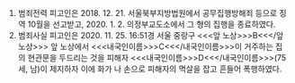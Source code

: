 1. 범죄전력
피고인은 2018. 12. 21. 서울북부지방법원에서 공무집행방해죄 등으로 징역 10월을 선고받고, 2020. 1. 2. 의정부교도소에서 그 형의 집행을 종료하였다.
2. 범죄사실
피고인은 2020. 11. 25. 16:51경 서울 중랑구 <<<앞 노상>>>B<<</앞 노상>>> 앞 노상에서 <<<내국인이름>>>C<<</내국인이름>>>이 거주하는 집의 현관문을 두드리는 것을 피해자 <<<내국인이름>>>D<<</내국인이름>>>(75세, 남)이 제지하자 이에 화가 나 손으로 피해자의 멱살을 잡고 흔들어 폭행하였다.